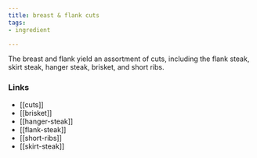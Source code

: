 ```yaml
---
title: breast & flank cuts
tags:
- ingredient

---
```

The breast and flank yield an assortment of cuts, including the flank steak, skirt steak, hanger steak, brisket, and short ribs.

### Links

* [[cuts]]
* [[brisket]]
* [[hanger-steak]]
* [[flank-steak]]
* [[short-ribs]]
* [[skirt-steak]]
